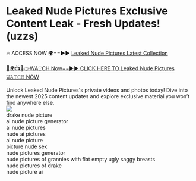 # Leaked Nude Pictures Exclusive Content Leak - Fresh Updates! (uzzs)

🔥 ACCESS NOW 🌍==►► <a href="https://tinyurl.com/2mz8nhtm" rel="nofollow">Leaked Nude Pictures Latest Collection</a>
<br><br>
[🔴🌍📺📱👉WA𝚃CH Now==►► CLICK HERE TO Leaked Nude Pictures 𝚆𝙰𝚃𝙲𝙷 NOW](https://tinyurl.com/2mz8nhtm)
<br><br>
Unlock Leaked Nude Pictures's private videos and photos today! Dive into the newest 2025 content updates and explore exclusive material you won’t find anywhere else.
<br>
<a href="https://tinyurl.com/2mz8nhtm" rel="nofollow" data-target="animated-image.originalLink"><img src="https://camo.githubusercontent.com/8a4f000d20f83aca3bf7ec5f350d767afa0574a8a352519fd8cfa583a6f93a33/68747470733a2f2f692e696d6775722e636f6d2f644a486b345a712e676966" data-canonical-src="https://i.imgur.com/dJHk4Zq.gif" style="max-width: 100%; display: inline-block;" data-target="animated-image.originalImage"></a>
<br>
drake nude picture<br>
ai nude picture generator<br>
ai nude pictures<br>
nude ai pictures<br>
ai nude picture<br>
picture nude sex<br>
nude pictures generator<br>
nude pictures of grannies with flat empty ugly saggy breasts<br>
nude pictures of drake<br>
nude picture ai